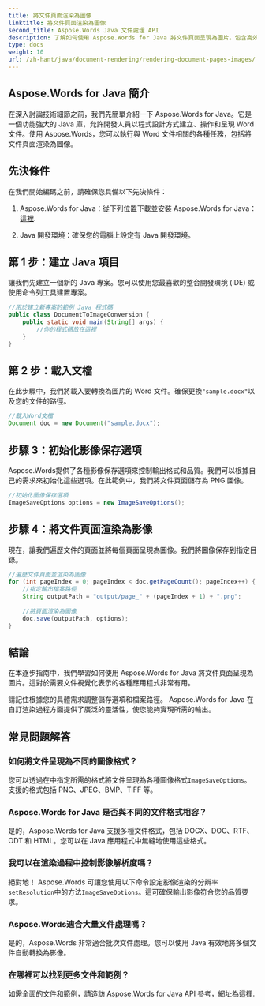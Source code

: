 ```yaml
---
title: 將文件頁面渲染為圖像
linktitle: 將文件頁面渲染為圖像
second_title: Aspose.Words Java 文件處理 API
description: 了解如何使用 Aspose.Words for Java 將文件頁面呈現為圖片。包含高效能文件轉換程式碼範例的逐步指南。
type: docs
weight: 10
url: /zh-hant/java/document-rendering/rendering-document-pages-images/
---
```


## Aspose.Words for Java 簡介

在深入討論技術細節之前，我們先簡單介紹一下 Aspose.Words for Java。它是一個功能強大的 Java 庫，允許開發人員以程式設計方式建立、操作和呈現 Word 文件。使用 Aspose.Words，您可以執行與 Word 文件相關的各種任務，包括將文件頁面渲染為圖像。

## 先決條件

在我們開始編碼之前，請確保您具備以下先決條件：

1.  Aspose.Words for Java：從下列位置下載並安裝 Aspose.Words for Java：[這裡](https://releases.aspose.com/words/java/).

2. Java 開發環境：確保您的電腦上設定有 Java 開發環境。

## 第 1 步：建立 Java 項目

讓我們先建立一個新的 Java 專案。您可以使用您最喜歡的整合開發環境 (IDE) 或使用命令列工具建置專案。

```java
//用於建立新專案的範例 Java 程式碼
public class DocumentToImageConversion {
    public static void main(String[] args) {
        //你的程式碼放在這裡
    }
}
```

## 第 2 步：載入文檔

在此步驟中，我們將載入要轉換為圖片的 Word 文件。確保更換`"sample.docx"`以及您的文件的路徑。

```java
//載入Word文檔
Document doc = new Document("sample.docx");
```

## 步驟 3：初始化影像保存選項

Aspose.Words提供了各種影像保存選項來控制輸出格式和品質。我們可以根據自己的需求來初始化這些選項。在此範例中，我們將文件頁面儲存為 PNG 圖像。

```java
//初始化圖像保存選項
ImageSaveOptions options = new ImageSaveOptions();
```

## 步驟 4：將文件頁面渲染為影像

現在，讓我們遍歷文件的頁面並將每個頁面呈現為圖像。我們將圖像保存到指定目錄。

```java
//遍歷文件頁面並渲染為圖像
for (int pageIndex = 0; pageIndex < doc.getPageCount(); pageIndex++) {
    //指定輸出檔案路徑
    String outputPath = "output/page_" + (pageIndex + 1) + ".png";
    
    //將頁面渲染為圖像
    doc.save(outputPath, options);
}
```

## 結論

在本逐步指南中，我們學習如何使用 Aspose.Words for Java 將文件頁面呈現為圖片。這對於需要文件視覺化表示的各種應用程式非常有用。

請記住根據您的具體需求調整儲存選項和檔案路徑。 Aspose.Words for Java 在自訂渲染過程方面提供了廣泛的靈活性，使您能夠實現所需的輸出。

## 常見問題解答

### 如何將文件呈現為不同的圖像格式？

您可以透過在中指定所需的格式將文件呈現為各種圖像格式`ImageSaveOptions`。支援的格式包括 PNG、JPEG、BMP、TIFF 等。

### Aspose.Words for Java 是否與不同的文件格式相容？

是的，Aspose.Words for Java 支援多種文件格式，包括 DOCX、DOC、RTF、ODT 和 HTML。您可以在 Java 應用程式中無縫地使用這些格式。

### 我可以在渲染過程中控制影像解析度嗎？

絕對地！ Aspose.Words 可讓您使用以下命令設定影像渲染的分辨率`setResolution`中的方法`ImageSaveOptions`。這可確保輸出影像符合您的品質要求。

### Aspose.Words適合大量文件處理嗎？

是的，Aspose.Words 非常適合批次文件處理。您可以使用 Java 有效地將多個文件自動轉換為影像。

### 在哪裡可以找到更多文件和範例？

如需全面的文件和範例，請造訪 Aspose.Words for Java API 參考，網址為[這裡](https://reference.aspose.com/words/java/).